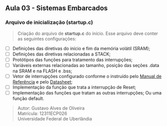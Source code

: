 ## Aula 03 - Sistemas Embarcados

### Arquivo de inicialização (**startup.c**)

> Criação do arquivo de **startup.c** do início. Esse arquivo deve conter as seguintes configurações:

- [ ] Definições das diretivas do início e fim da memória volátil (SRAM);
- [ ] Definições das diretivas relacionadas a STACK;
- [ ] Protótipos das funções para tratamento das interrupções;
- [ ] Variáveis externas relacionadas ao tamanho, posição das seções .data na SRAM e na FLASH e .bss;
- [ ] Vetor de interrupções configurado conforme o instruído pelo [Manual de Referência](https://www.st.com/resource/en/reference_manual/rm0383-stm32f411xce-advanced-armbased-32bit-mcus-stmicroelectronics.pdf) e pelo [Datasheet](https://www.st.com/resource/en/datasheet/stm32f411ce.pdf);
- [ ] Implementação da função que trata a interrupção de Reset;
- [ ] Implementação das funções que tratam as outras interrupções; Ou uma função default.

> Autor: Gustavo Alves de Oliveira\
Matrícula: 12311ECP026\
Universidade Federal de Uberlândia


